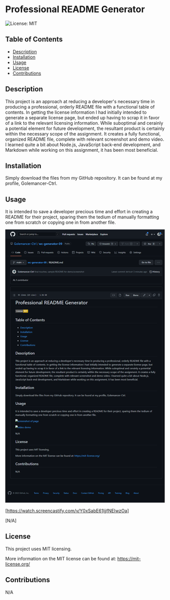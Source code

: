 # Professional README Generator

![License: MIT](https://img.shields.io/badge/License-MIT-yellow.svg)

## Table of Contents
- [Description](#description)
- [Installation](#installation)
- [Usage](#usage)
- [License](#license)
- [Contributions](#contributions)

## Description
This project is an approach at reducing a developer's necessary time in producing a professional, orderly README file with a functional table of contents.  In getting the license information I had initially intended to generate a separate license page, but ended up having to scrap it in favor of a link to the relevant licensing information.  While suboptimal and cerainly a potential element for future development, the resultant product is certainly within the necessary scope of the assignment.  It creates a fully functional, organized README file, complete with relevant screenshot and demo video.  I learned quite a bit about Node.js, JavaScript back-end development, and Markdown while working on this assignment, it has been most beneficial.

## Installation
Simply download the files from my GitHub repository.  It can be found at my profile, Golemancer-Ctrl.

## Usage
It is intended to save a developer precious time and effort in creating a README for their project, sparing them the tedium of manually formatting one from scratch or copying one in from another file.

![screenshot of page](./utils/assets/sampleREADME.png)

[https://watch.screencastify.com/v/Y0xSabE61ljjfNEIwzOa]

[N/A]

## License
This project uses MIT licensing.

More information on the MIT license can be found at:
https://mit-license.org/

## Contributions
N/A


